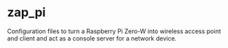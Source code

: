 # zap_pi
Configuration files to turn a Raspberry Pi Zero-W into  wireless access point and client and act as a console server for a network device.

